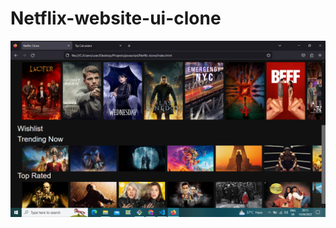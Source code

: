 # Netflix-website-ui-clone
<img src="https://github.com/1SiddhantSingh/netflix-website-ui-clone/blob/master/Screenshot%202023-04-15%20201329.png">
